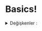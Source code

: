 # Basics!
 
<details>
<summary>Değişkenler :</summary> 
 
## Integer Türler
### Öncelikle tüm integer türleri bir görelim;
  -int, int8, int16, int32, int64  
  -uint, uint8, uint16, uint32, uint64, uintptr

### NOT
- U harfi ile başlayan sayı veritiplerinde ise     sayının değeri pozitif veya negatif işarette   değildir. Sadece bir sayısal değerdir. U’nun anlamı unassigned yani işaretsizdir. Uint8 0-255 arası, uint16 0-65535, uint32 0-42967295 arası, uint64 0-18446744073709551615 arası değerler alabilir. Uintptr ise yazdığınız sayıya göre alanı belirlenir.

### Byte Veri Tipi: uint8 ile aynıdır.
Rune: int32 ile aynıdır. Unicode karakter kodlarını ifade eder.
### Float Türler    
Float türleri integer türlerden farklı olarak küsüratlı sayıları tutar. Örnek: 3.14  
float32: 32bitlik değer alabilir.  
float64: 64 değer alabilir.    
### Complex Türler
Complex türleri içerisinde gerçel küsüratlı (float) ve sanal sayılar barındırabilir. Türkçe’de karmaşık sayılar diye adlandırılır.   
complex64: Gerçel float32 ve sanal sayı değeri barındırır.   
complex128: Gerçel float64 ve sanal sayı değeri barındırır.   
### BOOLEAN VERİ TİPİ      
Boolean yani mantıksal veri tipi bir durumun var olması halinde olumlu (true) değer, var olmaması halinde olumsuz (false) değer alan veri tipidir.
### STRING VERİ TİPİ   
String yani dizgi veri tipi içerisinde metinsel ifadeler barındırır. 
</details>